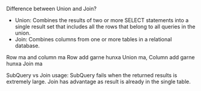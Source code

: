 Difference between Union and Join?
- Union: Combines the results of two or more SELECT statements into a single result set that includes all the rows that belong to all queries in the union.
- Join: Combines columns from one or more tables in a relational database.

Row ma and column ma
Row add garne hunxa Union ma,
Column add garne hunxa Join ma


SubQuery vs Join usage:
SubQuery fails when the returned results is extremely large.
Join has advantage as result is already in the single table.
